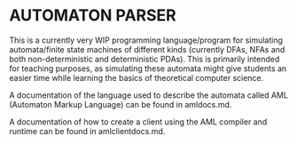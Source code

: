 # AUTOMATON PARSER

This is a currently very WIP programming language/program for simulating automata/finite state machines of different kinds (currently DFAs, NFAs and both non-deterministic and deterministic PDAs). This is primarily intended for teaching purposes, as simulating these automata might give students an easier time while learning the basics of theoretical computer science.

A documentation of the language used to describe the automata called AML (Automaton Markup Language) can be found in amldocs.md.

A documentation of how to create a client using the AML compiler and runtime can be found in amlclientdocs.md.